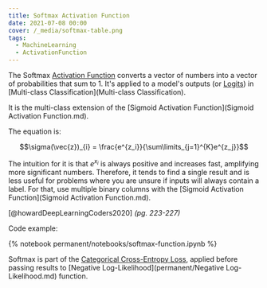 ```yaml
---
title: Softmax Activation Function
date: 2021-07-08 00:00
cover: /_media/softmax-table.png
tags:
  - MachineLearning
  - ActivationFunction
---
```


The Softmax [Activation Function](activation-function.md) converts a vector of numbers into a vector of probabilities that sum to 1. It's applied to a model's outputs (or [Logits](Logits)) in [Multi-class Classification](Multi-class Classification).

It is the multi-class extension of the [Sigmoid Activation Function](Sigmoid Activation Function.md).

 The equation is:

 $$\sigma(\vec{z})_{i} = \frac{e^{z_i}}{\sum\limits_{j=1}^{K}e^{z_j}}$$

 The intuition for it is that $e^{x_i}$ is always positive and increases fast, amplifying more significant numbers. Therefore, it tends to find a single result and is less useful for problems where you are unsure if inputs will always contain a label. For that, use multiple binary columns with the [Sigmoid Activation Function](Sigmoid Activation Function.md).

 [@howardDeepLearningCoders2020] *(pg. 223-227)*

 Code example:

 {% notebook permanent/notebooks/softmax-function.ipynb %}

Softmax is part of the [Categorical Cross-Entropy Loss](categorical-cross-entropy-loss.md), applied before passing results to [Negative Log-Likelihood](permanent/Negative Log-Likelihood.md) function.

